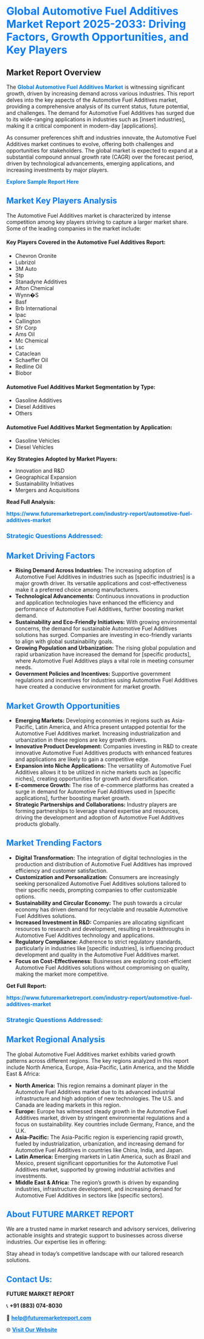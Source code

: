 <h1 style="color: #007BFF;">Global Automotive Fuel Additives Market Report 2025-2033: Driving Factors, Growth Opportunities, and Key Players</h1>

<section id="overview">
<h2>Market Report Overview</h2>
<p>The <a href="https://www.futuremarketreport.com/industry-report/automotive-fuel-additives-market" style="color: #007BFF; text-decoration: none;"><strong>Global Automotive Fuel Additives Market</strong></a> is witnessing significant growth, driven by increasing demand across various industries. This report delves into the key aspects of the Automotive Fuel Additives market, providing a comprehensive analysis of its current status, future potential, and challenges. The demand for Automotive Fuel Additives has surged due to its wide-ranging applications in industries such as [insert industries], making it a critical component in modern-day [applications].</p>
<p>As consumer preferences shift and industries innovate, the Automotive Fuel Additives market continues to evolve, offering both challenges and opportunities for stakeholders. The global market is expected to expand at a substantial compound annual growth rate (CAGR) over the forecast period, driven by technological advancements, emerging applications, and increasing investments by major players.</p>
</section>

<section id="overview">
<p><a href="https://www.futuremarketreport.com/request-sample/reportId=30162" style="color: #007BFF; text-decoration: none;"><strong>Explore Sample Report Here</strong></a></p>
</section>

<section id="key-players">
<h2 style="color: #007BFF;">Market Key Players Analysis</h2>
<p>The Automotive Fuel Additives market is characterized by intense competition among key players striving to capture a larger market share. Some of the leading companies in the market include:</p>
<h4>Key Players Covered in the Automotive Fuel Additives Report:</h4>
<ul><li>Chevron Oronite</li><li>Lubrizol</li><li>3M Auto</li><li>Stp</li><li>Stanadyne Additives</li><li>Afton Chemical</li><li>Wynn�S</li><li>Basf</li><li>Brb International</li><li>Ipac</li><li>Callington</li><li>Sfr Corp</li><li>Ams Oil</li><li>Mc Chemical</li><li>Lsc</li><li>Cataclean</li><li>Schaeffer Oil</li><li>Redline Oil</li><li>Biobor</li></ul>
<h4>Automotive Fuel Additives Market Segmentation by Type:</h4>
<ul><li>Gasoline Additives</li><li>Diesel Additives</li><li>Others</li></ul>

<h4>Automotive Fuel Additives Market Segmentation by Application:</h4>
<ul><li>Gasoline Vehicles</li><li>Diesel Vehicles</li></ul>
<p><strong>Key Strategies Adopted by Market Players:</strong></p>
<ul>
<li>Innovation and R&D</li>
<li>Geographical Expansion</li>
<li>Sustainability Initiatives</li>
<li>Mergers and Acquisitions</li>
</ul>
</section>

<section>
<p><strong>Read Full Analysis: </strong></p><a href="https://www.futuremarketreport.com/industry-report/automotive-fuel-additives-market" style="color: #007BFF; text-decoration: none;"><strong>https://www.futuremarketreport.com/industry-report/automotive-fuel-additives-market</strong></a>
<h3 style="color: #007BFF;">Strategic Questions Addressed:</h3>
</section>

<section id="driving-factors">
<h2 style="color: #007BFF;">Market Driving Factors</h2>
<ul>
<li><strong>Rising Demand Across Industries:</strong> The increasing adoption of Automotive Fuel Additives in industries such as [specific industries] is a major growth driver. Its versatile applications and cost-effectiveness make it a preferred choice among manufacturers.</li>
<li><strong>Technological Advancements:</strong> Continuous innovations in production and application technologies have enhanced the efficiency and performance of Automotive Fuel Additives, further boosting market demand.</li>
<li><strong>Sustainability and Eco-Friendly Initiatives:</strong> With growing environmental concerns, the demand for sustainable Automotive Fuel Additives solutions has surged. Companies are investing in eco-friendly variants to align with global sustainability goals.</li>
<li><strong>Growing Population and Urbanization:</strong> The rising global population and rapid urbanization have increased the demand for [specific products], where Automotive Fuel Additives plays a vital role in meeting consumer needs.</li>
<li><strong>Government Policies and Incentives:</strong> Supportive government regulations and incentives for industries using Automotive Fuel Additives have created a conducive environment for market growth.</li>
</ul>
</section>

<section id="growth-opportunities">
<h2 style="color: #007BFF;">Market Growth Opportunities</h2>
<ul>
<li><strong>Emerging Markets:</strong> Developing economies in regions such as Asia-Pacific, Latin America, and Africa present untapped potential for the Automotive Fuel Additives market. Increasing industrialization and urbanization in these regions are key growth drivers.</li>
<li><strong>Innovative Product Development:</strong> Companies investing in R&D to create innovative Automotive Fuel Additives products with enhanced features and applications are likely to gain a competitive edge.</li>
<li><strong>Expansion into Niche Applications:</strong> The versatility of Automotive Fuel Additives allows it to be utilized in niche markets such as [specific niches], creating opportunities for growth and diversification.</li>
<li><strong>E-commerce Growth:</strong> The rise of e-commerce platforms has created a surge in demand for Automotive Fuel Additives used in [specific applications], further boosting market growth.</li>
<li><strong>Strategic Partnerships and Collaborations:</strong> Industry players are forming partnerships to leverage shared expertise and resources, driving the development and adoption of Automotive Fuel Additives products globally.</li>
</ul>
</section>

<section id="trending-factors">
<h2 style="color: #007BFF;">Market Trending Factors</h2>
<ul>
<li><strong>Digital Transformation:</strong> The integration of digital technologies in the production and distribution of Automotive Fuel Additives has improved efficiency and customer satisfaction.</li>
<li><strong>Customization and Personalization:</strong> Consumers are increasingly seeking personalized Automotive Fuel Additives solutions tailored to their specific needs, prompting companies to offer customizable options.</li>
<li><strong>Sustainability and Circular Economy:</strong> The push towards a circular economy has driven demand for recyclable and reusable Automotive Fuel Additives solutions.</li>
<li><strong>Increased Investment in R&D:</strong> Companies are allocating significant resources to research and development, resulting in breakthroughs in Automotive Fuel Additives technology and applications.</li>
<li><strong>Regulatory Compliance:</strong> Adherence to strict regulatory standards, particularly in industries like [specific industries], is influencing product development and quality in the Automotive Fuel Additives market.</li>
<li><strong>Focus on Cost-Effectiveness:</strong> Businesses are exploring cost-efficient Automotive Fuel Additives solutions without compromising on quality, making the market more competitive.</li>
</ul>
</section>

<section>
<p><strong>Get Full Report: </strong></p><a href="https://www.futuremarketreport.com/industry-report/automotive-fuel-additives-market" style="color: #007BFF; text-decoration: none;"><strong>https://www.futuremarketreport.com/industry-report/automotive-fuel-additives-market</strong></a>
<h3 style="color: #007BFF;">Strategic Questions Addressed:</h3>
</section>


<section id="regional-analysis">
<h2 style="color: #007BFF;">Market Regional Analysis</h2>
<p>The global Automotive Fuel Additives market exhibits varied growth patterns across different regions. The key regions analyzed in this report include North America, Europe, Asia-Pacific, Latin America, and the Middle East & Africa:</p>
<ul>
<li><strong>North America:</strong> This region remains a dominant player in the Automotive Fuel Additives market due to its advanced industrial infrastructure and high adoption of new technologies. The U.S. and Canada are leading markets in this region.</li>
<li><strong>Europe:</strong> Europe has witnessed steady growth in the Automotive Fuel Additives market, driven by stringent environmental regulations and a focus on sustainability. Key countries include Germany, France, and the U.K.</li>
<li><strong>Asia-Pacific:</strong> The Asia-Pacific region is experiencing rapid growth, fueled by industrialization, urbanization, and increasing demand for Automotive Fuel Additives in countries like China, India, and Japan.</li>
<li><strong>Latin America:</strong> Emerging markets in Latin America, such as Brazil and Mexico, present significant opportunities for the Automotive Fuel Additives market, supported by growing industrial activities and investments.</li>
<li><strong>Middle East & Africa:</strong> The region’s growth is driven by expanding industries, infrastructure development, and increasing demand for Automotive Fuel Additives in sectors like [specific sectors].</li>
</ul>
</section>

<footer>
<h2 style="color: #007BFF;">About FUTURE MARKET REPORT</h2>
<p>We are a trusted name in market research and advisory services, delivering actionable insights and strategic support to businesses across diverse industries. Our expertise lies in offering:</p>

<p>Stay ahead in today’s competitive landscape with our tailored research solutions.</p>

<h2 style="color: #007BFF;">Contact Us:</h2>
<p><strong>FUTURE MARKET REPORT</strong></p>
<p>📞 <strong>+91 (883) 074-8030</strong></p>
<p>📧 <strong><a href="mailto:help@futuremarketreport.com" style="color: #007BFF;">help@futuremarketreport.com</a></strong></p>
<p>🌐 <strong><a href="https://www.futuremarketreport.com/" style="color: #007BFF;">Visit Our Website</a></strong></p>
</footer>